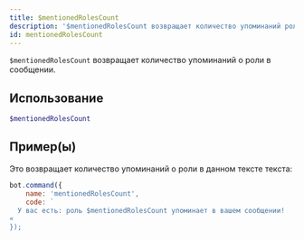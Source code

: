 ```yaml
---
title: $mentionedRolesCount
description: '$mentionedRolesCount возвращает количество упоминаний роли в сообщении.'
id: mentionedRolesCount
---
```


`$mentionedRolesCount` возвращает количество упоминаний о роли в сообщении.

## Использование

```php
$mentionedRolesCount
```

## Пример(ы)

Это возвращает количество упоминаний о роли в данном тексте текста:

```javascript
bot.command({
    name: 'mentionedRolesCount',
    code: `
  У вас есть: роль $mentionedRolesCount упоминает в вашем сообщении!
«
});
```
